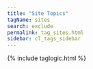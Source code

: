 ```yaml
---
title: "Site Topics"
tagName: sites
search: exclude
permalink: tag_sites.html
sidebar: cl_tags_sidebar
---
```

{% include taglogic.html %}